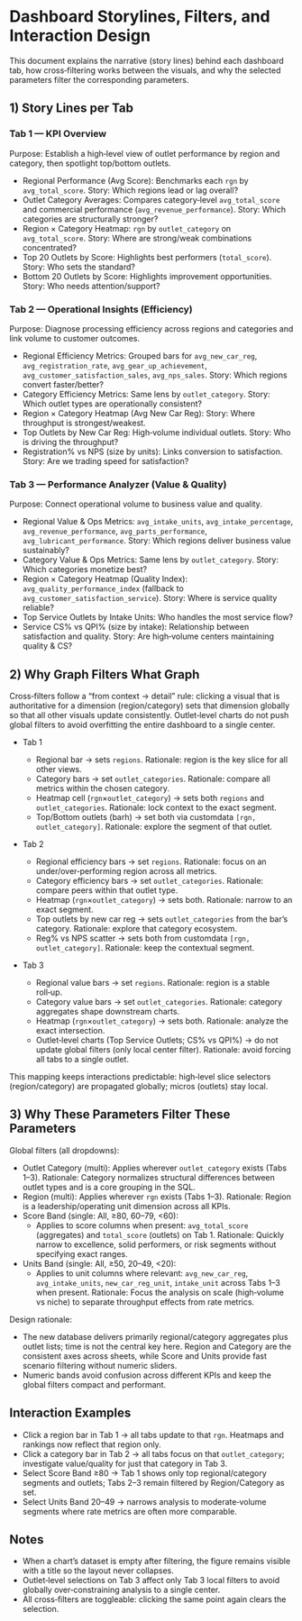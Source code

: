 # Dashboard Storylines, Filters, and Interaction Design

This document explains the narrative (story lines) behind each dashboard tab, how cross‑filtering works between the visuals, and why the selected parameters filter the corresponding parameters.

## 1) Story Lines per Tab

### Tab 1 — KPI Overview
Purpose: Establish a high‑level view of outlet performance by region and category, then spotlight top/bottom outlets.

- Regional Performance (Avg Score): Benchmarks each `rgn` by `avg_total_score`. Story: Which regions lead or lag overall?
- Outlet Category Averages: Compares category‑level `avg_total_score` and commercial performance (`avg_revenue_performance`). Story: Which categories are structurally stronger?
- Region × Category Heatmap: `rgn` by `outlet_category` on `avg_total_score`. Story: Where are strong/weak combinations concentrated?
- Top 20 Outlets by Score: Highlights best performers (`total_score`). Story: Who sets the standard?
- Bottom 20 Outlets by Score: Highlights improvement opportunities. Story: Who needs attention/support?

### Tab 2 — Operational Insights (Efficiency)
Purpose: Diagnose processing efficiency across regions and categories and link volume to customer outcomes.

- Regional Efficiency Metrics: Grouped bars for `avg_new_car_reg`, `avg_registration_rate`, `avg_gear_up_achievement`, `avg_customer_satisfaction_sales`, `avg_nps_sales`. Story: Which regions convert faster/better?
- Category Efficiency Metrics: Same lens by `outlet_category`. Story: Which outlet types are operationally consistent?
- Region × Category Heatmap (Avg New Car Reg): Story: Where throughput is strongest/weakest.
- Top Outlets by New Car Reg: High‑volume individual outlets. Story: Who is driving the throughput?
- Registration% vs NPS (size by units): Links conversion to satisfaction. Story: Are we trading speed for satisfaction?

### Tab 3 — Performance Analyzer (Value & Quality)
Purpose: Connect operational volume to business value and quality.

- Regional Value & Ops Metrics: `avg_intake_units`, `avg_intake_percentage`, `avg_revenue_performance`, `avg_parts_performance`, `avg_lubricant_performance`. Story: Which regions deliver business value sustainably?
- Category Value & Ops Metrics: Same lens by `outlet_category`. Story: Which categories monetize best?
- Region × Category Heatmap (Quality Index): `avg_quality_performance_index` (fallback to `avg_customer_satisfaction_service`). Story: Where is service quality reliable?
- Top Service Outlets by Intake Units: Who handles the most service flow?
- Service CS% vs QPI% (size by intake): Relationship between satisfaction and quality. Story: Are high‑volume centers maintaining quality & CS?

## 2) Why Graph Filters What Graph

Cross‑filters follow a “from context → detail” rule: clicking a visual that is authoritative for a dimension (region/category) sets that dimension globally so that all other visuals update consistently. Outlet‑level charts do not push global filters to avoid overfitting the entire dashboard to a single center.

- Tab 1
  - Regional bar → sets `regions`. Rationale: region is the key slice for all other views.
  - Category bars → set `outlet_categories`. Rationale: compare all metrics within the chosen category.
  - Heatmap cell (`rgn`×`outlet_category`) → sets both `regions` and `outlet_categories`. Rationale: lock context to the exact segment.
  - Top/Bottom outlets (barh) → set both via customdata `[rgn, outlet_category]`. Rationale: explore the segment of that outlet.

- Tab 2
  - Regional efficiency bars → set `regions`. Rationale: focus on an under/over‑performing region across all metrics.
  - Category efficiency bars → set `outlet_categories`. Rationale: compare peers within that outlet type.
  - Heatmap (`rgn`×`outlet_category`) → sets both. Rationale: narrow to an exact segment.
  - Top outlets by new car reg → sets `outlet_categories` from the bar’s category. Rationale: explore that category ecosystem.
  - Reg% vs NPS scatter → sets both from customdata `[rgn, outlet_category]`. Rationale: keep the contextual segment.

- Tab 3
  - Regional value bars → set `regions`. Rationale: region is a stable roll‑up.
  - Category value bars → set `outlet_categories`. Rationale: category aggregates shape downstream charts.
  - Heatmap (`rgn`×`outlet_category`) → sets both. Rationale: analyze the exact intersection.
  - Outlet‑level charts (Top Service Outlets; CS% vs QPI%) → do not update global filters (only local center filter). Rationale: avoid forcing all tabs to a single outlet.

This mapping keeps interactions predictable: high‑level slice selectors (region/category) are propagated globally; micros (outlets) stay local.

## 3) Why These Parameters Filter These Parameters

Global filters (all dropdowns):

- Outlet Category (multi): Applies wherever `outlet_category` exists (Tabs 1–3). Rationale: Category normalizes structural differences between outlet types and is a core grouping in the SQL.
- Region (multi): Applies wherever `rgn` exists (Tabs 1–3). Rationale: Region is a leadership/operating unit dimension across all KPIs.
- Score Band (single: All, ≥80, 60–79, <60):
  - Applies to score columns when present: `avg_total_score` (aggregates) and `total_score` (outlets) on Tab 1. Rationale: Quickly narrow to excellence, solid performers, or risk segments without specifying exact ranges.
- Units Band (single: All, ≥50, 20–49, <20):
  - Applies to unit columns where relevant: `avg_new_car_reg`, `avg_intake_units`, `new_car_reg_unit`, `intake_unit` across Tabs 1–3 when present. Rationale: Focus the analysis on scale (high‑volume vs niche) to separate throughput effects from rate metrics.

Design rationale:
- The new database delivers primarily regional/category aggregates plus outlet lists; time is not the central key here. Region and Category are the consistent axes across sheets, while Score and Units provide fast scenario filtering without numeric sliders.
- Numeric bands avoid confusion across different KPIs and keep the global filters compact and performant.

## Interaction Examples

- Click a region bar in Tab 1 → all tabs update to that `rgn`. Heatmaps and rankings now reflect that region only.
- Click a category bar in Tab 2 → all tabs focus on that `outlet_category`; investigate value/quality for just that category in Tab 3.
- Select Score Band ≥80 → Tab 1 shows only top regional/category segments and outlets; Tabs 2–3 remain filtered by Region/Category as set.
- Select Units Band 20–49 → narrows analysis to moderate‑volume segments where rate metrics are often more comparable.

## Notes

- When a chart’s dataset is empty after filtering, the figure remains visible with a title so the layout never collapses.
- Outlet‑level selections on Tab 3 affect only Tab 3 local filters to avoid globally over‑constraining analysis to a single center.
- All cross‑filters are toggleable: clicking the same point again clears the selection.

